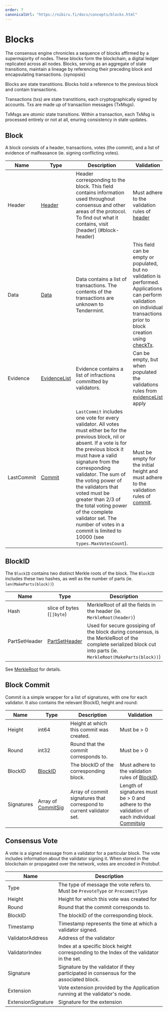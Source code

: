 ```yaml
---
order: 7
canonicalUrl: "https://nibiru.fi/docs/concepts/blocks.html"
---
```


# Blocks

<!--
2. **Blocks**
   - Questions:
     - [ ] What data does a block contain?
     - [ ] How are blocks linked together in a blockchain?
     - [ ] What is the role of a block header?
     - [ ] How is a block validated?
   - Concepts:
     - [ ] Block structure (header, transactions)
     - [ ] Blockchain immutability
     - [ ] Block validation
     - [ ] Block time
-->

<!--
For advanced section
     - [ ] Related Topics
     - [ ] Merkle Root
     - [ ] Merkle Tree
     - [ ] Merkle Proof
-->

The consensus engine chronicles a sequence of blocks affirmed by a
supermajority of nodes. These blocks form the blockchain, a digital ledger
replicated across all nodes. Blocks, serving as an aggregate of state
transitions, maintain a lineage by referencing their preceding block and
encapsulating transactions. {synopsis}

Blocks are state transtitions. Blocks hold a reference to the previous block
and contain transactions.

Transactions (txs) are state transtitions, each cryptographically signed by
accounts. Txs are made up of transaction messages (TxMsgs).

TxMsgs are *atomic* state transitions. Within a transaction, each TxMsg is
processed entirely or not at all, enuring consistency in state updates.

## Block

A block consists of a header, transactions, votes (the commit),
and a list of evidence of malfeasance (ie. signing conflicting votes).

| Name   | Type | Description | Validation |
| ----   | ---- | ----------- | ---------- |
| Header | [Header](#block-header) | Header corresponding to the block. This field contains information used throughout consensus and other areas of the protocol. To find out what it contains, visit [header] (#block-header) | Must adhere to the validation rules of [header](./#block-header) |
| Data      | [Data](#data)                  | Data contains a list of transactions. The contents of the transactions are unknown to Tendermint.                                                                                      | This field can be empty or populated, but no validation is performed. Applications can perform validation on individual transactions prior to block creation using [checkTx](../abci/abci.md#checktx).
| Evidence   | [EvidenceList](#evidence_list) | Evidence contains a list of infractions committed by validators.                                                                                                                     | Can be empty, but when populated the validations rules from [evidenceList](#evidence_list) apply |
| LastCommit | [Commit](#commit)              | `LastCommit` includes one vote for every validator.  All votes must either be for the previous block, nil or absent. If a vote is for the previous block it must have a valid signature from the corresponding validator. The sum of the voting power of the validators that voted must be greater than 2/3 of the total voting power of the complete validator set. The number of votes in a commit is limited to 10000 (see `types.MaxVotesCount`).                                                                                             | Must be empty for the initial height and must adhere to the validation rules of [commit](#commit).  |

<!-- ## Block Header -->
<!---->
<!-- ## Block Evidence List -->

## BlockID

The `BlockID` contains two distinct Merkle roots of the block. The `BlockID`
includes these two hashes, as well as the number of parts (ie.
`len(MakeParts(block))`)

| Name          | Type                       | Description                                                                                                                     |
|---------------|----------------------------|---------------------------------------------------------------------------------------------------------------------------------|
| Hash          | slice of bytes (`[]byte`)  | MerkleRoot of all the fields in the header (ie. `MerkleRoot(header)`)                                                            |
| PartSetHeader | [PartSetHeader](#partsetheader) | Used for secure gossiping of the block during consensus, is the MerkleRoot of the complete serialized block cut into parts (ie. `MerkleRoot(MakeParts(block))`) |

See [MerkleRoot](./encoding.md#MerkleRoot) for details.

## Block Commit

Commit is a simple wrapper for a list of signatures, with one for each
validator. It also contains the relevant BlockID, height and round:

| Name       | Type                             | Description                                                          | Validation                                                                                               |
|------------|----------------------------------|----------------------------------------------------------------------|----------------------------------------------------------------------------------------------------------|
| Height     | int64                            | Height at which this commit was created.                             | Must be > 0                                                                                              |
| Round      | int32                            | Round that the commit corresponds to.                                | Must be > 0                                                                                              |
| BlockID    | [BlockID](#blockid)              | The blockID of the corresponding block.                              | Must adhere to the validation rules of [BlockID](#blockid).                                              |
| Signatures | Array of [CommitSig](#commitsig) | Array of commit signatures that correspond to current validator set. | Length of signatures must be > 0 and adhere to the validation of each individual [Commitsig](#commitsig) |

## Consensus Vote

A vote is a signed message from a validator for a particular block. The vote
includes information about the validator signing it. When stored in the
blockchain or propagated over the network, votes are encoded in Protobuf.

| Name               | Description                                                                 |
|--------------------|-----------------------------------------------------------------------------|
| Type               | The type of message the vote refers to. Must be `PrevoteType` or `PrecommitType`|
| Height             | Height for which this vote was created for                                  |
| Round              | Round that the commit corresponds to.                                       |
| BlockID            | The blockID of the corresponding block.                                     |
| Timestamp          | Timestamp represents the time at which a validator signed.                  |
| ValidatorAddress   | Address of the validator                                                    |
| ValidatorIndex     | Index at a specific block height corresponding to the Index of the validator in the set.|
| Signature          | Signature by the validator if they participated in consensus for the associated block.|
| Extension          | Vote extension provided by the Application running at the validator's node. |
| ExtensionSignature | Signature for the extension                                                 |
